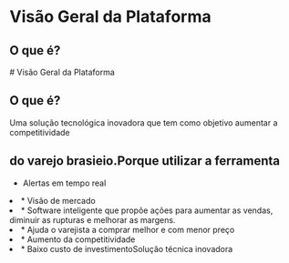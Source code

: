 <h1 id="visão-geral-da-plataforma">Visão Geral da Plataforma</h1>
<h2 id="o-que-é">O que é?</h2>
<p>
# Visão Geral da Plataforma

## O que é?
Uma solução tecnológica inovadora que tem como objetivo aumentar a competitividade</p>
<h2 id="porque-utilizar-a-ferramenta">


## do varejo brasieio.Porque utilizar a ferramenta

* Alertas em tempo real</li>
<li>
* Visão de mercado</li>
<li>
* Software inteligente que propõe ações para aumentar as vendas, diminuir as rupturas e melhorar as margens.</li>
<li>
* Ajuda o varejista a comprar melhor e com menor preço</li>
<li>
* Aumento da competitividade</li>
<li>
* Baixo custo de investimentoSolução técnica inovadora</li>
</ul>

<!--stackedit_data:
eyJoaXN0b3J5IjpbLTY2NzI4MjUxNiwxNTg0NzQwNjM4XX0=
-->